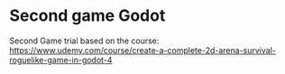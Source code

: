 # Second game Godot
Second Game trial based on the course: https://www.udemy.com/course/create-a-complete-2d-arena-survival-roguelike-game-in-godot-4
